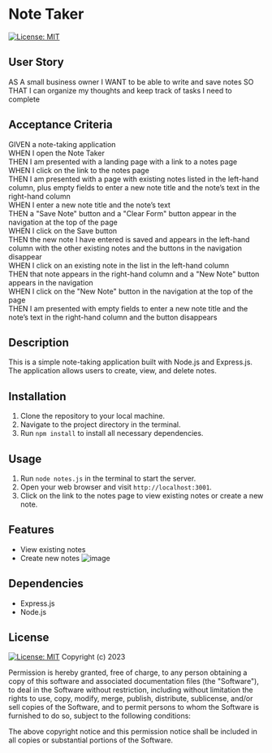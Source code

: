 # Note Taker
[![License: MIT](https://img.shields.io/badge/License-MIT-yellow.svg)](https://opensource.org/licenses/MIT)

## User Story
AS A small business owner
I WANT to be able to write and save notes
SO THAT I can organize my thoughts and keep track of tasks I need to complete


## Acceptance Criteria
GIVEN a note-taking application <br>
WHEN I open the Note Taker <br>
THEN I am presented with a landing page with a link to a notes page <br>
WHEN I click on the link to the notes page <br>
THEN I am presented with a page with existing notes listed in the left-hand column, plus empty fields to enter a new note title and the note’s text in the right-hand column <br>
WHEN I enter a new note title and the note’s text <br>
THEN a "Save Note" button and a "Clear Form" button appear in the navigation at the top of the page <br>
WHEN I click on the Save button <br>
THEN the new note I have entered is saved and appears in the left-hand column with the other existing notes and the buttons in the navigation disappear <br>
WHEN I click on an existing note in the list in the left-hand column <br>
THEN that note appears in the right-hand column and a "New Note" button appears in the navigation <br>
WHEN I click on the "New Note" button in the navigation at the top of the page <br>
THEN I am presented with empty fields to enter a new note title and the note’s text in the right-hand column and the button disappears <br>
## Description
This is a simple note-taking application built with Node.js and Express.js. The application allows users to create, view, and delete notes.

## Installation
1. Clone the repository to your local machine.
2. Navigate to the project directory in the terminal.
3. Run `npm install` to install all necessary dependencies.

## Usage
1. Run `node notes.js` in the terminal to start the server.
2. Open your web browser and visit `http://localhost:3001`.
3. Click on the link to the notes page to view existing notes or create a new note.

## Features
- View existing notes
- Create new notes
![image](https://github.com/Mohamedamin141/Note-Taker/assets/138842903/645a8870-d40b-4010-81ea-32fd0e4e7c0e)


## Dependencies
- Express.js
- Node.js


## License
[![License: MIT](https://img.shields.io/badge/License-MIT-yellow.svg)](https://opensource.org/licenses/MIT)
Copyright (c) 2023

Permission is hereby granted, free of charge, to any person obtaining a copy of this software and associated documentation files (the "Software"), to deal in the Software without restriction, including without limitation the rights to use, copy, modify, merge, publish, distribute, sublicense, and/or sell copies of the Software, and to permit persons to whom the Software is furnished to do so, subject to the following conditions:

The above copyright notice and this permission notice shall be included in all copies or substantial portions of the Software.
